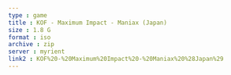 ```yaml
---
type : game
title : KOF - Maximum Impact - Maniax (Japan)
size : 1.8 G
format : iso
archive : zip
server : myrient
link2 : KOF%20-%20Maximum%20Impact%20-%20Maniax%20%28Japan%29
---
```


